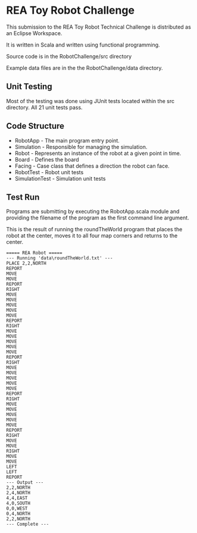 # REA Toy Robot Challenge

This submission to the REA Toy Robot Technical Challenge is distributed as an Eclipse Workspace.

It is written in Scala and written using functional programming.

Source code is in the RobotChallenge/src directory

Example data files are in the the RobotChallenge/data directory.

## Unit Testing

Most of the testing was done using JUnit tests located within the src directory. All 21 unit tests pass.

## Code Structure

+ RobotApp - The main program entry point.
+ Simulation - Responsible for managing the simulation.
+ Robot - Represents an instance of the robot at a given point in time.
+ Board - Defines the board
+ Facing - Case class that defines a direction the robot can face.
+ RobotTest - Robot unit tests
+ SimulationTest - Simulation unit tests

## Test Run

Programs are submitting by executing the RobotApp.scala module and providing the filename of the program as the first
command line argument.

This is the result of running the roundTheWorld program that places the robot at the center, moves it
to all four map corners and returns to the center.

~~~~
===== REA Robot =====
--- Running 'data\roundTheWorld.txt' ---
PLACE 2,2,NORTH
REPORT
MOVE
MOVE
REPORT
RIGHT
MOVE
MOVE
MOVE
MOVE
MOVE
REPORT
RIGHT
MOVE
MOVE
MOVE
MOVE
MOVE
REPORT
RIGHT
MOVE
MOVE
MOVE
MOVE
MOVE
REPORT
RIGHT
MOVE
MOVE
MOVE
MOVE
MOVE
REPORT
RIGHT
MOVE
MOVE
RIGHT
MOVE
MOVE
LEFT
LEFT
REPORT
--- Output ---
2,2,NORTH
2,4,NORTH
4,4,EAST
4,0,SOUTH
0,0,WEST
0,4,NORTH
2,2,NORTH
--- Complete ---
~~~~

